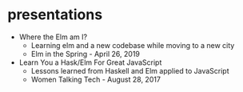 # presentations

* Where the Elm am I?
	* Learning elm and a new codebase while moving to a new city
	* Elm in the Spring - April 26, 2019
* Learn You a Hask/Elm For Great JavaScript
	* Lessons learned from Haskell and Elm applied to JavaScript
	* Women Talking Tech - August 28, 2017
